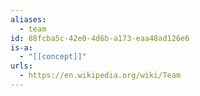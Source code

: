 ```yaml
---
aliases:
  - team
id: 88fcba5c-42e0-4d6b-a173-eaa48ad126e6
is-a:
  - "[[concept]]"
urls:
  - https://en.wikipedia.org/wiki/Team
---
```

